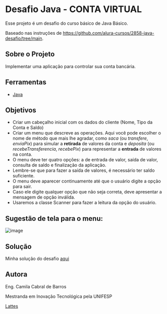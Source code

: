 # Desafio Java - CONTA VIRTUAL

Esse projeto é um desafio do curso básico de Java Básico.

Baseado nas instruções de https://github.com/alura-cursos/2858-java-desafio/tree/main.


## Sobre o Projeto

Implementar uma aplicação para controlar sua conta bancária.


## Ferramentas

- [Java](https://www.javascript.com/)

 
## Objetivos

- Criar um cabeçalho inicial com os dados do cliente (Nome, Tipo da Conta e Saldo)
- Criar um menu que descreve as operações. Aqui você pode escolher o nome de método que mais lhe agradar, como *saca* (ou *transfere*, *enviaPix*) para simular a **retirada** de valores da conta
e *deposita* (ou *recebeTransferencia*, *recebePix*) para representar a **entrada** de valores na conta.
- O menu deve ter quatro opções: a de entrada de valor, saída de valor, consulta de saldo e finalização da aplicação.
- Lembre-se que para fazer a saída de valores, é necessário ter saldo suficiente.
- O menu deve aparecer continuamente até que o usuário digite a opção para sair.
- Caso ele digite qualquer opção que não seja correta, deve apresentar a mensagem de opção inválida.
- Usaremos a classe Scanner para fazer a leitura da opção do usuário.
<p></p>


## Sugestão de tela para o menu: 

![image](https://user-images.githubusercontent.com/66698429/218162389-1b68a232-e91b-44ba-b7b3-317920d69ee1.png)

<p></p>


## Solução

Minha solução do desafio [aqui](https://github.com/Camila-Barros/DesafioJavaBasico1/blob/master/src/Main.java)

<p></p>


## Autora

Eng. Camila Cabral de Barros

Mestranda em Inovação Tecnológica pela UNIFESP

[Lattes](http://lattes.cnpq.br/2066462797590469)

